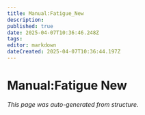 ```yaml
---
title: Manual:Fatigue_New
description: 
published: true
date: 2025-04-07T10:36:46.248Z
tags: 
editor: markdown
dateCreated: 2025-04-07T10:36:44.197Z
---
```


# Manual:Fatigue New

*This page was auto-generated from structure.*